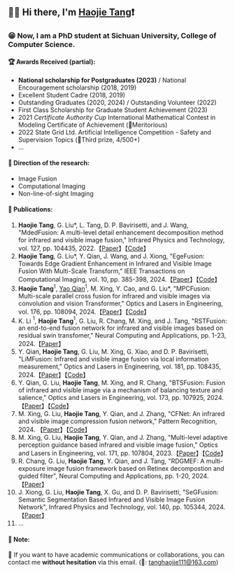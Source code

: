 ## 📢👋 Hi there, I'm [Haojie Tang](https://scholar.google.com/citations?hl=zh-CN&user=VaFAzAIAAAAJ)❗

### 😁 Now, I am a PhD student at Sichuan University, College of Computer Science.

#### 🏆 Awards Received (partial):
- **National scholarship for Postgraduates (2023)** / National Encouragement scholarship (2018, 2019)
- Excellent Student Cadre (2018, 2019)
- Outstanding Graduates (2020, 2024) / Outstanding Volunteer (2022)
- First Class Scholarship for Graduate Student Achievement (2023)
- 2021 *Certificate Authority Cup* International Mathematical Contest in Modeling Certificate of Achievement (🥇Meritorious)
- 2022 State Grid Ltd. Artificial Intelligence Competition - Safety and Supervision Topics (🥉Third prize, 4/500+)
- ...

#### 🔭 Direction of the research:
- Image Fusion
- Computational Imaging
- Non-line-of-sight Imaging

#### 🚩 Publications:

1. **Haojie Tang**, G. Liu*, L. Tang, D. P. Bavirisetti, and J. Wang, "MdedFusion: A multi-level detail enhancement decomposition method for infrared and visible image fusion," Infrared Physics and Technology, vol. 127, pp. 104435, 2022.【[Paper](https://www.sciencedirect.com/science/article/abs/pii/S1350449522004169)】【[Code](https://github.com/Haojie-Tang/MdedFusion)】  
2. **Haojie Tang**, G. Liu*, Y. Qian, J. Wang, and J. Xiong, "EgeFusion: Towards Edge Gradient Enhancement in Infrared and Visible Image Fusion With Multi-Scale Transform," IEEE Transactions on Computational Imaging, vol. 10, pp. 385-398, 2024.【[Paper](https://ieeexplore.ieee.org/document/10449422)】【[Code](https://github.com/Haojie-Tang/EgeFusion)】
3. **Haojie Tang**$^1$, [Yao Qian](https://scholar.google.com/citations?user=W8X60PkAAAAJ&hl=zh-CN)$^1$, M. Xing, Y. Cao, and G. Liu*, "MPCFusion: Multi-scale parallel cross fusion for infrared and visible images via convolution and vision Transformer," Optics and Lasers in Engineering, vol. 176, pp. 108094, 2024.【[Paper](https://www.sciencedirect.com/science/article/abs/pii/S0143816624000745)】【[Code](https://github.com/Haojie-Tang/MPCFusion)】
4. K. Li $^1$, **Haojie Tang**$^1$, G. Liu, R. Chang, M. Xing, and J. Tang, "RSTFusion: an end-to-end fusion network for infrared and visible images based on residual swin transfomer," Neural Computing and Applications, pp. 1-23, 2024.【[Paper](https://link.springer.com/article/10.1007/s00521-024-09716-9)】
5. Y. Qian, **Haojie Tang**, G. Liu, M. Xing, G. Xiao, and D. P. Bavirisetti, "LiMFusion: Infrared and visible image fusion via local information measurement," Optics and Lasers in Engineering, vol. 181, pp. 108435, 2024.【[Paper](https://www.sciencedirect.com/science/article/abs/pii/S0143816624004135)】【[Code](https://github.com/YQ-087/LiMFusion)】
6. Y. Qian, G. Liu, **Haojie Tang**, M. Xing, and R. Chang, "BTSFusion: Fusion of infrared and visible image via a mechanism of balancing texture and salience," Optics and Lasers in Engineering, vol. 173, pp. 107925, 2024.【[Paper](https://www.sciencedirect.com/science/article/abs/pii/S0143816623004542)】【[Code](https://github.com/Haojie-Tang/BTSFusion)】
7. M. Xing, G. Liu, **Haojie Tang**, Y. Qian, and J. Zhang, "CFNet: An infrared and visible image compression fusion network," Pattern Recognition, 2024. 【[Paper](https://www.sciencedirect.com/science/article/abs/pii/S0031320324005259)】【[Code](https://github.com/Xiaoxing0503/CFNet)】
8. M. Xing, G. Liu, **Haojie Tang**, Y. Qian, and J. Zhang, "Multi-level adaptive perception guidance based infrared and visible image fusion," Optics and Lasers in Engineering, vol. 171, pp. 107804, 2023.【[Paper](https://www.sciencedirect.com/science/article/abs/pii/S0143816623003330)】【[Code](https://github.com/Xiaoxing0503/MAPFusion)】
9. R. Chang, G. Liu, **Haojie Tang**, Y. Qian, and J. Tang, "RDGMEF: A multi-exposure image fusion framework based on Retinex decompostion and guided filter", Neural Computing and Applications, pp. 1-20, 2024.【[Paper](https://link.springer.com/article/10.1007/s00521-024-09779-8)】
10. J. Xiong, G. Liu, **Haojie Tang**, X. Gu, and D. P. Bavirisetti, "SeGFusion: Semantic Segmentation Based Infrared and Visible Image Fusion Network", Infrared Physics and Technology, vol. 140, pp. 105344, 2024. 【[Paper](https://www.sciencedirect.com/science/article/abs/pii/S1350449524002287)】
11. ...

#### 📌 Note:
🤪 If you want to have academic communications or collaborations, you can contact me **without hesitation** via this email. (📧: tanghaojie111@163.com)

<!--
**Haojie-Tang/Haojie-Tang** is a ✨ _special_ ✨ repository because its `README.md` (this file) appears on your GitHub profile.

Here are some ideas to get you started:

- 🔭 I’m currently working on ...
- 🌱 I’m currently learning ...
- 👯 I’m looking to collaborate on ...
- 🤔 I’m looking for help with ...
- 💬 Ask me about ...
- 📫 How to reach me: ...
- 😄 Pronouns: ...
- ⚡ Fun fact: ...
-->
